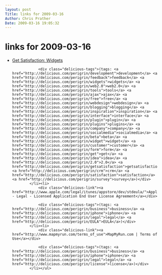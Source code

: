 ```yaml
---
layout: post
Title: links for 2009-03-16  
Author: Chris Prather
Date: 2009-03-16 19:05:32
---
```


# links for 2009-03-16
<ul class="delicious"><li>
                <div class="delicious-link"><a href="http://getsatisfaction.com/widgets">Get Satisfaction: Widgets</a></div>
                
                <div class="delicious-tags">(tags: <a href="http://delicious.com/perigrin/development">development</a> <a href="http://delicious.com/perigrin/feedback">feedback</a> <a href="http://delicious.com/perigrin/widgets">widgets</a> <a href="http://delicious.com/perigrin/web2.0">web2.0</a> <a href="http://delicious.com/perigrin/tools">tools</a> <a href="http://delicious.com/perigrin/ajax">ajax</a> <a href="http://delicious.com/perigrin/free">free</a> <a href="http://delicious.com/perigrin/webdesign">webdesign</a> <a href="http://delicious.com/perigrin/blogging">blogging</a> <a href="http://delicious.com/perigrin/inspiration">inspiration</a> <a href="http://delicious.com/perigrin/interface">interface</a> <a href="http://delicious.com/perigrin/plugin">plugin</a> <a href="http://delicious.com/perigrin/plugins">plugins</a> <a href="http://delicious.com/perigrin/company">company</a> <a href="http://delicious.com/perigrin/socialmedia">socialmedia</a> <a href="http://delicious.com/perigrin/beta">beta</a> <a href="http://delicious.com/perigrin/widget">widget</a> <a href="http://delicious.com/perigrin/customer">customer</a> <a href="http://delicious.com/perigrin/form">form</a> <a href="http://delicious.com/perigrin/get">get</a> <a href="http://delicious.com/perigrin/idea">idea</a> <a href="http://delicious.com/perigrin/2.0">2.0</a> <a href="http://delicious.com/perigrin/getsatisfaction">getsatisfaction</a> <a href="http://delicious.com/perigrin/crm">crm</a> <a href="http://delicious.com/perigrin/satisfaction">satisfaction</a> <a href="http://delicious.com/perigrin/survey">survey</a>)</div>
            </li><li>
                <div class="delicious-link"><a href="http://www.apple.com/legal/itunes/appstore/dev/stdeula/">Apple - Legal - Licensed Application End User License Agreement</a></div>
                
                <div class="delicious-tags">(tags: <a href="http://delicious.com/perigrin/business">business</a> <a href="http://delicious.com/perigrin/iphone">iphone</a> <a href="http://delicious.com/perigrin/legal">legal</a> <a href="http://delicious.com/perigrin/EULA">EULA</a>)</div>
            </li><li>
                <div class="delicious-link"><a href="http://www.mapmyrun.com/terms_of_use">MapMyRun.com | Terms of Use</a></div>
                
                <div class="delicious-tags">(tags: <a href="http://delicious.com/perigrin/business">business</a> <a href="http://delicious.com/perigrin/iphone">iphone</a> <a href="http://delicious.com/perigrin/legal">legal</a> <a href="http://delicious.com/perigrin/license">license</a>)</div>
            </li></ul>
